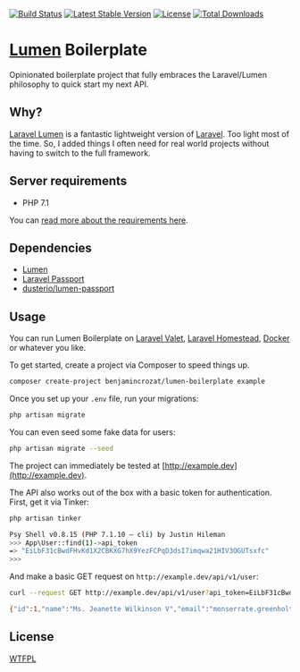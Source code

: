 [![Build Status](https://travis-ci.org/benjamincrozat/lumen-boilerplate.svg?branch=master)](https://travis-ci.org/benjamincrozat/lumen-boilerplate)
[![Latest Stable Version](https://poser.pugx.org/benjamincrozat/lumen-boilerplate/v/stable)](https://packagist.org/packages/benjamincrozat/lumen-boilerplate)
[![License](https://poser.pugx.org/benjamincrozat/lumen-boilerplate/license)](https://packagist.org/packages/benjamincrozat/lumen-boilerplate)
[![Total Downloads](https://poser.pugx.org/benjamincrozat/lumen-boilerplate/downloads)](https://packagist.org/packages/benjamincrozat/lumen-boilerplate)

# [Lumen](https://lumen.laravel.com/docs) Boilerplate

Opinionated boilerplate project that fully embraces the Laravel/Lumen philosophy to quick start my next API.

## Why?

[Laravel Lumen](https://lumen.laravel.com/docs) is a fantastic lightweight version of [Laravel](https://laravel.com/docs). Too light most of the time. So, I added things I often need for real world projects without having to switch to the full framework.

## Server requirements

- PHP 7.1

You can [read more about the requirements here](https://lumen.laravel.com/docs/5.5/installation#server-requirements).

## Dependencies

- [Lumen](https://lumen.laravel.com/docs)
- [Laravel Passport](https://laravel.com/docs/passport)
- [dusterio/lumen-passport](https://github.com/dusterio/lumen-passport)

## Usage

You can run Lumen Boilerplate on [Laravel Valet](https://laravel.com/docs/valet), [Laravel Homestead](https://laravel.com/docs/homestead), [Docker](https://www.docker.com/) or whatever you like.

To get started, create a project via Composer to speed things up.

```bash
composer create-project benjamincrozat/lumen-boilerplate example
```

Once you set up your `.env` file, run your migrations:

```bash
php artisan migrate
```

You can even seed some fake data for users:

```bash
php artisan migrate --seed
```

The project can immediately be tested at [http://example.dev](http://example.dev).

The API also works out of the box with a basic token for authentication. First, get it via Tinker:

```bash
php artisan tinker

Psy Shell v0.8.15 (PHP 7.1.10 — cli) by Justin Hileman
>>> App\User::find(1)->api_token
=> "EiLbF31cBwdFHvKd1X2CBKXG7hX9YezFCPqD3dsI7imqwa21HIV3OGUTsxfc"
>>>
```

And make a basic GET request on `http://example.dev/api/v1/user`:

```bash
curl --request GET http://example.dev/api/v1/user?api_token=EiLbF31cBwdFHvKd1X2CBKXG7hX9YezFCPqD3dsI7imqwa21HIV3OGUTsxfc

{"id":1,"name":"Ms. Jeanette Wilkinson V","email":"monserrate.greenholt@example.com","remember_token":"VpAvVVCd5R","created_at":"2017-11-17 21:24:18","updated_at":"2017-11-17 21:24:18"}
```

## License

[WTFPL](http://www.wtfpl.net/about/)
